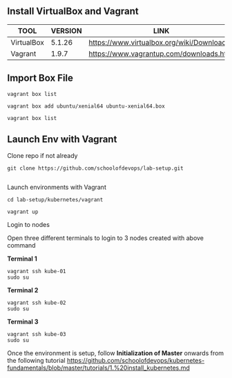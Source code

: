 ## Install VirtualBox and Vagrant

| TOOL  | VERSION  |  LINK |
|---|---|---|
| VirtualBox  |   5.1.26  |   https://www.virtualbox.org/wiki/Downloads |
| Vagrant  | 1.9.7   | https://www.vagrantup.com/downloads.html   |  




## Import Box File


```
vagrant box list

vagrant box add ubuntu/xenial64 ubuntu-xenial64.box

vagrant box list

```

## Launch Env with Vagrant

Clone repo if not already

```
git clone https://github.com/schoolofdevops/lab-setup.git


```

Launch environments with Vagrant

```
cd lab-setup/kubernetes/vagrant

vagrant up

```

Login to nodes

Open three different terminals to login to 3 nodes created with above command

**Terminal 1**
```
vagrant ssh kube-01
sudo su

```
**Terminal 2**

```
vagrant ssh kube-02
sudo su
```

**Terminal 3**

```
vagrant ssh kube-03
sudo su
```


Once the environment is setup, follow **Initialization of Master** onwards from the following tutorial
https://github.com/schoolofdevops/kubernetes-fundamentals/blob/master/tutorials/1.%20install_kubernetes.md
